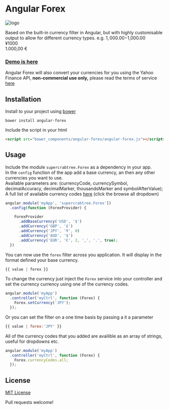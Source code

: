 # Angular Forex
![logo](http://i59.tinypic.com/sywoyr.jpg)  

Based on the built-in currency filter in Angular, but with highly customisable output to allow for different currency types. e.g.
$1,000.00  
-$1,000.00  
¥1000  
1.000,00 €

### [Demo is here](http://supercrabtree.github.io/angular-forex)

Angular Forex will also convert your currencies for you using the Yahoo Finance API, **non-commercial use only,** please read the terms of service [here](http://info.yahoo.com/guidelines/us/yahoo/ydn/ydn-3955.html)

## Installation

Install to your project using [bower](http://bower.io/)

```shell
bower install angular-forex
```

Include the script in your html

```html
<script src="bower_components/angular-forex/angular-forex.js"></script>
```


## Usage

Include the module `supercrabtree.Forex` as a dependency in your app.  
In the `config` function of the app add a base currency, an then any other currencies you want to use.  
Available parameters are: (currencyCode, currencySymbol, decimalAccuracy, decimalMarker, thousandsMarker and symbolAfterValue);  
A full list of available currency codes [here](http://au.finance.yahoo.com/currencies/converter/) (click the browse all dropdown)

```javascript
angular.module('myApp', 'supercrabtree.Forex'])
  .config(function (ForexProvider) {

    ForexProvider
      .addBaseCurrency('USD', '$')
      .addCurrency('GBP', '£')
      .addCurrency('JPY', '¥', 0)
      .addCurrency('AUD', '$')
      .addCurrency('EUR', '€', 2, ',', '.', true);
  })
```
You can now use the `forex` filter across you application. It will display in the format defined your base currency.
```javascript
{{ value | forex }}
```
To change the currency just inject the `Forex` service into your controller and set the currency currency using one of the currency codes.
```javascript
angular.module('myApp')
  .controller('myCtrl', function (Forex) {
    Forex.setCurrency('JPY');
  });
```
Or you can set the filter on a one time basis by passing a it a parameter
```javascript
{{ value | forex:'JPY' }}
```
All of the currency codes that you added are availible as an array of strings, useful for dropdowns etc.
```javascript
angular.module('myApp')
  .controller('myCtrl', function (Forex) {
    Forex.currencyCodes.all;
  });
```
## License
[MIT License](http://opensource.org/licenses/MIT)

Pull requests welcome!
